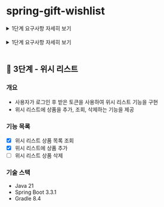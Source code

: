 # spring-gift-wishlist

<details>
<summary>1단계 요구사항 자세히 보기</summary>

## 🚀 1단계 - 유효성 검사 및 예외 처리

### 개요
- 상품 정보를 추가하거나 수정할 때 유효성 검사 및 예외 처리를 통해 잘못된 입력을 방지하고, 명확한 오류 메시지를 제공

### 기능 목록
- [X] 상품 이름 유효성 검사
    - 공백 포함 최대 15자까지 허용
    - 허용된 특수 문자: ( ), [ ], +, -, &, /, _
    - "카카오" 포함 문구는 담당 MD와 협의된 경우에만 허용
- [X] 예외 처리 구현

</details>
<br>

<details>
<summary>1단계 요구사항 자세히 보기</summary>

## 🚀 2단계 - 회원 로그인

### 개요
- 사용자가 회원 가입, 로그인, 추후 회원별 기능을 이용할 수 있도록 구현

### 기능 목록
- [X] 회원 가입 기능 구현
  - 이메일과 비밀번호를 입력하여 회원 가입을 처리
- [X] 로그인 기능 구현
  - 이메일과 비밀번호를 입력하여 로그인
- [X] JWT 토큰 생성 및 검증 기능 구현
  - 로그인 성공 시 JWT 토큰을 생성하여 응답
  - 각 요청 시 JWT 토큰을 검증하여 유효성을 확인
- [X] 회원 조회, 추가, 수정, 삭제할 수 있는 관리자 화면 구현 (선택)
  - 관리자 화면에서 회원 정보를 조회, 추가, 수정, 삭제할 수 있도록 함

</details>
<br>

## 🚀 3단계 - 위시 리스트

### 개요
- 사용자가 로그인 후 받은 토큰을 사용하여 위시 리스트 기능을 구현
- 위시 리스트에 상품을 추가, 조회, 삭제하는 기능을 제공

### 기능 목록
- [X] 위시 리스트 상품 목록 조회
- [X] 위시 리스트에 상품 추가
- [ ] 위시 리스트 상품 삭제

### 기술 스택
- Java 21
- Spring Boot 3.3.1
- Gradle 8.4